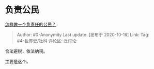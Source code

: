 # 负责公民
[怎样做一个负责任的公民？](https://www.zhihu.com/question/315232238/answer/1526798300)

> Author: #0-Anonymity
> Last update: [发布于 2020-10-16]
> Link:
> Tag: #4-世界史/社科
> 评论区:
> 泛讨论:

合法避税，依法纳税。

主要是这个。
